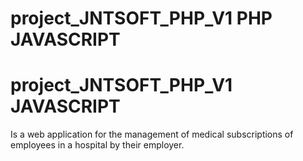 # project_JNTSOFT_PHP_V1 PHP JAVASCRIPT
# project_JNTSOFT_PHP_V1 JAVASCRIPT
Is a web application for the management of medical subscriptions of employees in a hospital by their employer.
